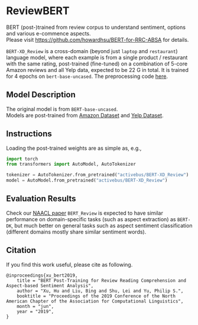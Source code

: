 # ReviewBERT

BERT (post-)trained from review corpus to understand sentiment, options and various e-commence aspects.  
Please visit https://github.com/howardhsu/BERT-for-RRC-ABSA for details.  

`BERT-XD_Review` is a cross-domain (beyond just `laptop` and `restaurant`) language model, where each example is from a single product / restaurant with the same rating, post-trained (fine-tuned) on a combination of 5-core Amazon reviews and all Yelp data, expected to be 22 G in total. It is trained for 4 epochs on `bert-base-uncased`.
The preprocessing code [here](https://github.com/howardhsu/BERT-for-RRC-ABSA/transformers).

## Model Description

The original model is from `BERT-base-uncased`.  
Models are post-trained from [Amazon Dataset](http://jmcauley.ucsd.edu/data/amazon/) and [Yelp Dataset](https://www.yelp.com/dataset/challenge/).  


## Instructions
Loading the post-trained weights are as simple as, e.g., 

```python
import torch
from transformers import AutoModel, AutoTokenizer

tokenizer = AutoTokenizer.from_pretrained("activebus/BERT-XD_Review")
model = AutoModel.from_pretrained("activebus/BERT-XD_Review")

```


## Evaluation Results

Check our [NAACL paper](https://www.aclweb.org/anthology/N19-1242.pdf) 
`BERT_Review` is expected to have similar performance on domain-specific tasks (such as aspect extraction) as `BERT-DK`, but much better on general tasks such as aspect sentiment classification (different domains mostly share similar sentiment words).


## Citation
If you find this work useful, please cite as following.
```
@inproceedings{xu_bert2019,
    title = "BERT Post-Training for Review Reading Comprehension and Aspect-based Sentiment Analysis",
    author = "Xu, Hu and Liu, Bing and Shu, Lei and Yu, Philip S.",
    booktitle = "Proceedings of the 2019 Conference of the North American Chapter of the Association for Computational Linguistics",
    month = "jun",
    year = "2019",
}
```
